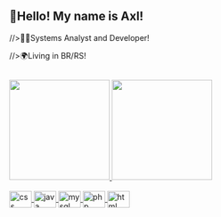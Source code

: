 ## 👋Hello! My name is Axl!

//>👨‍💻Systems Analyst and Developer! 

//>🌍Living in BR/RS! 

## <div align="center">
  <a href="https://github.com/axlwcr">
  <img height="180em" 
       src="https://github-readme-stats.vercel.app/api?username=axlwcr&show_icons=true&theme=midnight-purple&include_all_commits=true&count_private=true"/>
  <img height="180em" 
       src="https://github-readme-stats.vercel.app/api/top-langs/?username=axlwcr&layout=compact&langs_count=7&theme=midnight-purple"/>
  </div>
 
  <div style="display: inline_block"><br>
  <img align="center" alt="css" height="30" width="40" src="https://cdn.jsdelivr.net/gh/devicons/devicon/icons/css3/css3-original.svg">
  <img align="center" alt="java" height="30" width="40" src="https://cdn.jsdelivr.net/gh/devicons/devicon/icons/javascript/javascript-original.svg">
  <img align="center" alt="mysql" height="30" width="40" src="https://cdn.jsdelivr.net/gh/devicons/devicon/icons/mysql/mysql-original.svg">
  <img align="center" alt="php" height="30" width="40" src="https://cdn.jsdelivr.net/gh/devicons/devicon/icons/php/php-original.svg">
  <img align="center" alt="html" height="30" width="40" src="https://cdn.jsdelivr.net/gh/devicons/devicon/icons/html5/html5-original.svg">
</div>
 
 ##
 
